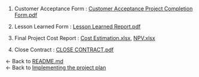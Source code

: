 1. Customer Acceptance Form : [Customer Acceptance Project Completion Form.pdf](https://github.com/maheshbabuwarman/OurAI-Sdn.-Bhd./files/7914035/Customer.Acceptance.Project.Completion.Form.pdf)

2. Lesson Learned Form : [Lesson Learned Report.pdf](https://github.com/maheshbabuwarman/OurAI-Sdn.-Bhd./files/7914038/Lesson.Learned.Report.pdf)
      
3. Final Project Cost Report : [Cost Estimation.xlsx](https://github.com/maheshbabuwarman/OurAI-Sdn.-Bhd./files/7898458/Cost.Estimation.xlsx), [NPV.xlsx](https://github.com/maheshbabuwarman/OurAI-Sdn.-Bhd./files/7898461/NPV.xlsx)

4. Close Contract : [CLOSE CONTRACT.pdf](https://github.com/maheshbabuwarman/OurAI-Sdn.-Bhd./files/7914044/CLOSE.CONTRACT.pdf)


<- Back to [README.md](../README.md)<br/>
<- Back to [Implementing the project plan](Implementing%20the%20project%20plan.md)<br/>


